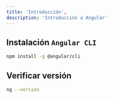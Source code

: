 ```yaml
---
title: 'Introducción',
description: 'Introducción a Angular'
---
```


## Instalación `Angular CLI`
```bash
npm install -g @angular/cli
```

## Verificar versión
```bash
ng --version
```